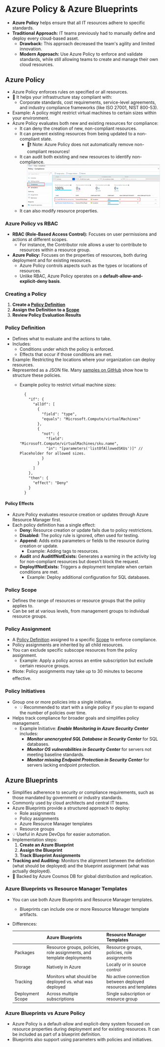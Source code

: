 # Azure Policy & Azure Blueprints

- **Azure Policy** helps ensure that all IT resources adhere to specific standards.
- **Traditional Approach:** IT teams previously had to manually define and deploy every cloud-based asset.
  - **Drawback:** This approach decreased the team's agility and limited innovation.
  - **Modern Approach:** Use Azure Policy to enforce and validate standards, while still allowing teams to create and manage their own cloud resources.

## Azure Policy

- Azure Policy enforces rules on specified or all resources.
- 📝 It helps your infrastructure stay compliant with:
  - Corporate standards, cost requirements, service-level agreements, and industry compliance frameworks (like ISO 27001, NIST 800-53).
- Example: A policy might restrict virtual machines to certain sizes within your environment.
- Azure Policy evaluates both new and existing resources for compliance:
  - It can deny the creation of new, non-compliant resources.
  - It can prevent existing resources from being updated to a non-compliant state.
    - 📝❗ Note: Azure Policy does not automatically remove non-compliant resources!
  - It can audit both existing and new resources to identify non-compliance.
    - ![Policy Compliance](./img/policy-compliance.png)
  - It can also modify resource properties.

### Azure Policy vs RBAC

- **RBAC (Role-Based Access Control):** Focuses on user permissions and actions at different scopes.
  - For instance, the Contributor role allows a user to contribute to resources within a resource group.
- **Azure Policy:** Focuses on the properties of resources, both during deployment and for existing resources.
  - Azure Policy controls aspects such as the types or locations of resources.
  - Unlike RBAC, Azure Policy operates on a **default-allow-and-explicit-deny basis**.

### Creating a Policy

1. **Create a [Policy Definition](#policy-definition)**
2. **Assign the Definition to a [Scope](#policy-scope)**
3. **Review Policy Evaluation Results**

### Policy Definition

- Defines what to evaluate and the actions to take.
- Includes:
  - Conditions under which the policy is enforced.
  - Effects that occur if those conditions are met.
- Example: Restricting the locations where your organization can deploy resources.
- Represented as a JSON file. Many [samples on GitHub](https://github.com/Azure/azure-policy) show how to structure these policies.
  - Example policy to restrict virtual machine sizes:

    ```jsonc
      {
        "if": {
          "allOf": [
            {
              "field": "type",
              "equals": "Microsoft.Compute/virtualMachines"
            },
            {
              "not": {
                "field": "Microsoft.Compute/virtualMachines/sku.name",
                "in": "[parameters('listOfAllowedSKUs')]" // Placeholder for allowed sizes.
              }
            }
          ]
        },
        "then": {
          "effect": "Deny"
        }
      }
    ```

#### Policy Effects

- Azure Policy evaluates resource creation or updates through Azure Resource Manager first.
- Each policy definition has a single effect:
  - **Deny:** Resource creation or update fails due to policy restrictions.
  - **Disabled:** The policy rule is ignored, often used for testing.
  - **Append:** Adds extra parameters or fields to the resource during creation or update.
    - Example: Adding tags to resources.
  - **Audit** and **AuditIfNotExists:** Generates a warning in the activity log for non-compliant resources but doesn’t block the request.
  - **DeployIfNotExists:** Triggers a deployment template when certain conditions are met.
    - Example: Deploy additional configuration for SQL databases.

### Policy Scope

- Defines the range of resources or resource groups that the policy applies to.
- Can be set at various levels, from management groups to individual resource groups.

### Policy Assignment

- A [Policy Definition](#policy-definition) assigned to a specific [Scope](#policy-scope) to enforce compliance.
- Policy assignments are inherited by all child resources.
- You can exclude specific subscope resources from the policy assignment.
  - Example: Apply a policy across an entire subscription but exclude certain resource groups.
- ❗Note: Policy assignments may take up to 30 minutes to become effective.

### Policy Initiatives

- Group one or more policies into a single initiative.
  - 💡 Recommended to start with a single policy if you plan to expand the number of policies over time.
- Helps track compliance for broader goals and simplifies policy management.
  - Example Initiative: ***Enable Monitoring in Azure Security Center*** includes:
    - ***Monitor unencrypted SQL Database in Security Center*** for SQL databases.
    - ***Monitor OS vulnerabilities in Security Center*** for servers not meeting baseline standards.
    - ***Monitor missing Endpoint Protection in Security Center*** for servers lacking endpoint protection.

## Azure Blueprints

- Simplifies adherence to security or compliance requirements, such as those mandated by government or industry standards.
- Commonly used by cloud architects and central IT teams.
- Azure Blueprints provide a structured approach to deploy:
  - Role assignments
  - Policy assignments
  - Azure Resource Manager templates
  - Resource groups
- 💡 Useful in Azure DevOps for easier automation.
- Implementation steps:
  1. **Create an Azure Blueprint**
  2. **Assign the Blueprint**
  3. **Track Blueprint Assignments**
- **Tracking and Auditing:** Monitors the alignment between the definition (what should be deployed) and the blueprint assignment (what was actually deployed).
- 🤗 Backed by Azure Cosmos DB for global distribution and replication.

### Azure Blueprints vs Resource Manager Templates

- You can use both Azure Blueprints and Resource Manager templates.
  - Blueprints can include one or more Resource Manager template artifacts.
- Differences:

  | | Azure Blueprints | Resource Manager Templates |
  |-|------------------|----------------------------|
  | Packages | Resource groups, policies, role assignments, and template deployments | Resource groups, policies, role assignments |
  | Storage | Natively in Azure | Locally or in source control |
  | Tracking | Monitors what should be deployed vs. what was deployed | No active connection between deployed resources and templates |
  | Deployment Scope | Across multiple subscriptions | Single subscription or resource group |

### Azure Blueprints vs Azure Policy

- Azure Policy is a default-allow and explicit-deny system focused on resource properties during deployment and for existing resources. It can be included as part of a blueprint definition.
- Blueprints also support using parameters with policies and initiatives.
